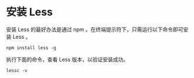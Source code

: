 # 安装 Less

安装 Less 的最好办法是通过 npm 。在终端提示符下，只需运行以下命令即可安装 Less 。

```
npm install less -g
```

执行下面的命令，查看 Less 版本，以验证安装成功。

```
lessc -v
```

